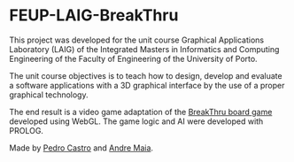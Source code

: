 # FEUP-LAIG-BreakThru

This project was developed for the unit course Graphical Applications Laboratory (LAIG) of the Integrated Masters in Informatics and Computing Engineering of the Faculty of Engineering of the University of Porto. 

The unit course objectives is to teach how to design, develop and evaluate a software applications with a 3D graphical interface by the use of a proper graphical technology.

The end result is a video game adaptation of the [BreakThru board game](https://en.wikipedia.org/wiki/Breakthru_(board_game)) developed using WebGL. The game logic and AI were developed with PROLOG.

Made by [Pedro Castro](https://github.com/F0lha) and [Andre Maia](https://github.com/Aramiis).

